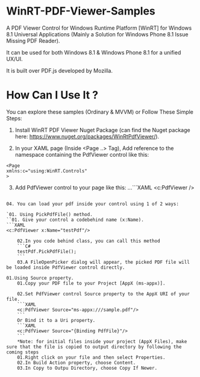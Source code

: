 # WinRT-PDF-Viewer-Samples
A PDF Viewer Control for Windows Runtime Platform [WinRT] for Windows 8.1 Universal Applications (Mainly a Solution for Windows Phone 8.1 Issue Missing PDF Reader).

It can be used for both Windows 8.1 & Windows Phone 8.1 for a unified UX/UI.

It is built over PDF.js developed by Mozilla.


# How Can I Use It ?
You can explore these samples (Ordinary & MVVM) or Follow These Simple Steps:

01. Install WinRT PDF Viewer Nuget Package (can find the Nuget package here: https://www.nuget.org/packages/WinRtPdfViewer/).

02. In your XAML page (Inside <Page ..> Tag), Add reference to the namespace containing the PdfViewer control like this:
```XAML
<Page
xmlns:c="using:WinRT.Controls"
>
```

03. Add PdfViewer control to your page like this:
...```XAML
    <c:PdfViewer />
```

04. You can load your pdf inside your control using 1 of 2 ways:

`01. Using PickPdfFile() method.
``01. Give your control a codebehind name (x:Name).
```XAML
<c:PdfViewer x:Name="testPdf"/>
```
		02.In you code behind class, you can call this method
		```C#
	    testPdf.PickPdfFile();
		```
		03.A FileOpenPicker dialog will appear, the picked PDF file will be loaded inside PdfViewer control directly.
		
	01.Using Source property.
		01.Copy your PDF file to your Project [AppX (ms-appx)].
		
		02.Set PdfViewer control Source property to the AppX URI of your file.
		```XAML
		<c:PdfViewer Source="ms-appx:///sample.pdf"/>
		```
		Or Bind it to a Uri property.
		```XAML
		<c:PdfViewer Source="{Binding PdfFile}"/>
		```
		*Note: for initial files inside your project (AppX Files), make sure that the file is copied to output directory by following the coming steps
		01.Right click on your file and then select Properties.
		02.In Build Action property, choose Content.
		03.In Copy to Outpu Directory, choose Copy If Newer.
